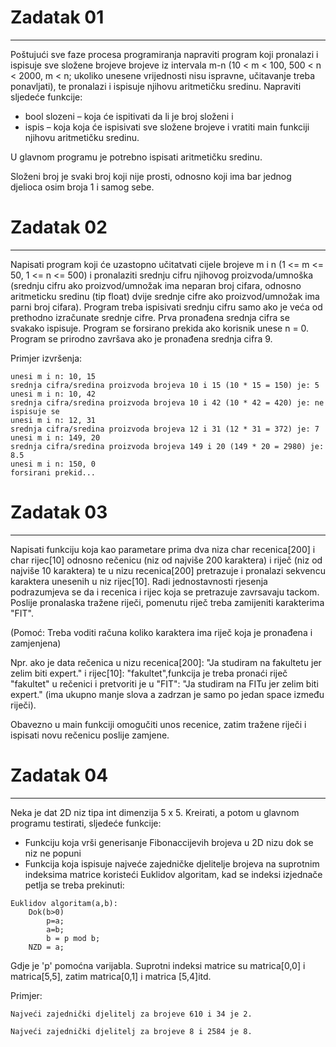 # Zadatak 01
___
Poštujući sve faze procesa programiranja napraviti program koji pronalazi i ispisuje 
sve složene brojeve brojeve iz intervala m-n (10 < m < 100, 500 < n < 2000, m < n; 
ukoliko unesene vrijednosti nisu ispravne, učitavanje treba ponavljati), te pronalazi i ispisuje njihovu aritmetičku sredinu. Napraviti sljedeće funkcije:
* bool slozeni – koja će ispitivati da li je broj složeni i
* ispis – koja koja će ispisivati sve složene brojeve i vratiti main funkciji njihovu aritmetičku sredinu.
    
U glavnom programu je potrebno ispisati aritmetičku sredinu. 
  
Složeni broj je svaki broj koji nije prosti, odnosno koji ima bar jednog djelioca osim broja 1 i samog sebe.

# Zadatak 02
___
Napisati program koji će uzastopno učitatvati cijele brojeve m i n 
(1 <= m <= 50, 1 <= n <= 500) i pronalaziti srednju cifru njihovog proizvoda/umnoška
(srednju cifru ako proizvod/umnožak ima neparan broj cifara, odnosno aritmeticku sredinu (tip float) dvije srednje cifre ako proizvod/umnožak ima parni broj cifara). Program treba ispisivati srednju cifru samo ako je veća od prethodno izračunate srednje cifre. Prva pronađena srednja cifra se svakako ispisuje. Program se forsirano prekida ako korisnik unese n = 0. Program se prirodno završava ako je pronađena srednja cifra 9.
    
Primjer izvršenja:
```
unesi m i n: 10, 15
srednja cifra/sredina proizvoda brojeva 10 i 15 (10 * 15 = 150) je: 5
unesi m i n: 10, 42
srednja cifra/sredina proizvoda brojeva 10 i 42 (10 * 42 = 420) je: ne ispisuje se
unesi m i n: 12, 31
srednja cifra/sredina proizvoda brojeva 12 i 31 (12 * 31 = 372) je: 7
unesi m i n: 149, 20
srednja cifra/sredina proizvoda brojeva 149 i 20 (149 * 20 = 2980) je: 8.5
unesi m i n: 150, 0
forsirani prekid...
```

# Zadatak 03
___
Napisati funkciju koja kao parametare prima dva niza char recenica[200] i char rijec[10] odnosno rečenicu (niz od najviše 200 karaktera) i riječ (niz od najviše 10 karaktera) te u nizu recenica[200] pretrazuje i pronalazi sekvencu karaktera unesenih u niz rijec[10]. Radi jednostavnosti rjesenja podrazumjeva se da i recenica i rijec koja se pretrazuje zavrsavaju tackom. Poslije pronalaska tražene riječi, pomenutu riječ treba zamijeniti karakterima "FIT".

(Pomoć: Treba voditi računa koliko karaktera ima riječ koja je pronađena i zamjenjena)
   
Npr. ako je data rečenica u nizu recenica[200]: "Ja studiram na fakultetu jer zelim biti expert." i rijec[10]: "fakultet",funkcija je treba pronaći riječ "fakultet" u rečenici i pretvoriti je u "FIT": "Ja studiram na FITu jer zelim biti expert." (ima ukupno manje slova a zadrzan je samo po jedan space između riječi). 
   
Obavezno u main funkciji omogučiti unos recenice, zatim tražene riječi i ispisati novu rečenicu poslije zamjene.

# Zadatak 04
___
Neka je dat 2D niz tipa int dimenzija 5 x 5. Kreirati, a potom u glavnom programu 
testirati, sljedeće funkcije:
* Funkciju koja vrši generisanje Fibonaccijevih brojeva u 2D nizu dok se niz ne popuni
* Funkcija koja ispisuje najveće zajedničke djelitelje brojeva na suprotnim indeksima matrice koristeći Euklidov algoritam, kad se indeksi izjednače petlja se treba prekinuti:
```
Euklidov algoritam(a,b):
    Dok(b>0)
        p=a;
        a=b;
        b = p mod b;
    NZD = a;
```
Gdje je 'p' pomoćna varijabla. Suprotni indeksi matrice su matrica[0,0] i matrica[5,5], zatim matrica[0,1] i matrica [5,4]itd.
     
Primjer: 
```
Najveći zajednički djelitelj za brojeve 610 i 34 je 2. 
```
```
Najveći zajednički djelitelj za brojeve 8 i 2584 je 8. 
```
